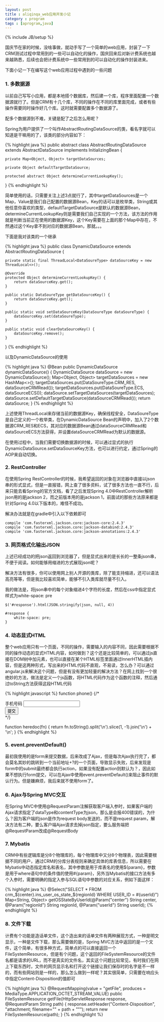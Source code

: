 ```yaml
---
layout: post
title : aliqinqa_web应用开发小记
category : program
tags : [aprogram,java]
---
```

{% include JB/setup %}

国庆节在家的时候，没啥事做，就动手写了一个简单的web应用，封装了一下CRM测试过程中常用到的一些可以自动化的操作，国庆回来后对新计费系统也越来越熟悉，后续也会把计费系统中一些常用到的可以自动化的操作封装进来。

下面小记一下在编写这个web应用过程中遇到的一些问题


### 1. 多数据源

以前自己写写小应用，都是本地搭个数据库，然后建一个库，程序里面配置一个数据源就行了。但是CRM有十几个库，不同的操作在不同的库里面完成，或者有些操作需要同时操作好几个库。这时就需要配置多个数据源了。

配多个数据源到不难，关键是配了之后怎么用呢？

Spring为用户提供了一个叫作AbstractRoutingDataSource的类，看名字就可以知道是干嘛用的了，该类的部分内容如下：

{% highlight java %}
public abstract class AbstractRoutingDataSource extends AbstractDataSource implements InitializingBean {

    private Map<Object, Object> targetDataSources;

	private Object defaultTargetDataSource;
	
	protected abstract Object determineCurrentLookupKey();
}
{% endhighlight %}

简单使用的话，只需要关注上述3点就行了，其中targetDataSources是一个Map，Value是我们自己配置的数据源Bean，Key的话可以是枚举类，String或其他任意你喜欢的类型，defaultTargetDataSource是默认的数据源Bean，determineCurrentLookupKey则是需要我们自己实现的一个方法，该方法的作用就是判断当前正在使用的数据源Key，这个Key需要在上面的那个Map中存在，不然通过这个Key拿不到对应的数据源Bean，那就。。。

下面是我对该类的一个继承

{% highlight java %}
public class DynamicDataSource extends AbstractRoutingDataSource {

    private static final ThreadLocal<DataSoureType> dataSourceKey = new ThreadLocal<>();

    @Override
    protected Object determineCurrentLookupKey() {
        return dataSourceKey.get();
    }

    public static DataSoureType getDataSourceKey() {
        return dataSourceKey.get();
    }

    public static void setDataSourceKey(DataSoureType dataSoureType) {
        dataSourceKey.set(dataSoureType);
    }

    public static void clearDataSourceKey() {
        dataSourceKey.remove();
    }

}
{% endhighlight %}

以及DynamicDataSource的使用

{% highlight java %}
    @Bean
    public DynamicDataSource dynamicDataSource() {
        DynamicDataSource dataSource = new DynamicDataSource();
        Map<Object, Object> targetDataSources = new HashMap<>();
        targetDataSources.put(DataSoureType.CRM_RES, dataSourceCRMRead());
        targetDataSources.put(DataSoureType.ECS, dataSourceECS());
        dataSource.setTargetDataSources(targetDataSources);
        dataSource.setDefaultTargetDataSource(dataSourceCRMRead());
        return dataSource;
    }
{% endhighlight %}

上述使用ThreadLocal来存储当前的数据源Key，确保线程安全，DataSoureType是自己定义的一个枚举类，在DynamicDataSource Bean的声明中，加入了2个数据源CRM_RES和ECS，其对应的数据源Bean通过dataSourceCRMRead和dataSourceECS方法获得，并设置dataSourceCRMRead为默认的数据源。

在使用过程中，当我们需要切换数据源的时候，可以通过显式的执行DynamicDataSource.setDataSourceKey方法，也可以进行约定，通过Spring的AOP来自动切换。

### 2. RestController

在使用Spring RestController的时候，我希望返回的对象在浏览器中直接以json串的形式显式，但是一直报错，网上查了很多资料，试了很多方法也一直不行，后来只能去看Spring的官方文档，看了之后发现Spring 4.0中RestController解析json用的是jackson 2，而之前版本用的是jackson 1，前面试的那些方法原来都是针对Spring 4.0以下版本的，难怪不成功。

解决办法就是在gradle中引入以下依赖即可

    compile 'com.fasterxml.jackson.core:jackson-core:2.4.3'
    compile 'com.fasterxml.jackson.core:jackson-databind:2.4.3'
    compile 'com.fasterxml.jackson.core:jackson-annotations:2.4.3'
    
### 3. 网页格式化输出JSON

上述已经成功的把json返回到浏览器了，但是显式出来的是长长的一整条json串，不便于阅读。如何能够用缩进的方式展现json呢？

解决方法有很多，你可以使用网上别人开源的类库，除了能支持缩进，还可以语法高亮等等，但是我比较喜欢简单，能够不引入类库就尽量不引入。

我的做法是，将json串中的每个对象缩进4个字符的长度，然后在css中指定显式样式为white-space: pre

    $('#response').html(JSON.stringify(json, null, 4))

    #response {
        white-space: pre;
    }

### 4. 动态显式HTML

整个web应用只有一个页面，不同的操作，需要输入的内容不同，因此需要根据不同的操作动态的显式HTML内容，如何做到？这个还是比较简单的，可以通过js直接在DOM树中加元素，也可以直接在某个HTML标签里面通过InnerHTML插内容，但是这两种形式，写出来的HTML代码不直观，不易读，怎么办？可以通过angular.js来解决这个问题，但是有没有更加轻量的解决方法？在网上找到一个很绝妙的方法，做法是定义一个js函数，将HTML代码作为这个函数的注释，然后通过toString方法获得这段HTML代码

{% highlight javascript %}
function phone() {/*
 <div class="bs-example bs-example-form">
 <div class="input-group">
 <span class="input-group-addon">手机号码</span>
 <input id="phoneNum" type="text" class="form-control">
 </div>
 <button class="btn btn-primary" onclick="byPhoneMethod(action,phoneNum.value)">提交</button>
 </div>
 */}
 
function heredoc(fn) {
    return fn.toString().split('\n').slice(1, -1).join('\n') + '\n';
}
{% endhighlight %}

### 5. event.preventDefault()
	
最初我使用的是form来提交数据，后来改成了Ajax，但是每次Ajax执行完了，都会莫名其妙的跳转到一个当前地址+?的一个页面，导致显示失败，后来发现是form中的submit最终都会执行action，如果没有配置action则默认为？，因此如果不想执行form提交，可以在Ajax中使用event.preventDefault()来阻止事件的默认行为。但是嫌麻烦，我后来就不使用form了。

### 6. Ajax与Spring MVC交互

在Spring MVC中使用@RequestParam注解获取客户端入参时，如果客户端的Ajax请求指定了dataType和contentType为json，那么是会报400错误的，为什么？因为客户端的json是作为request body发送的，而不是request param，解决方法有二种，要么客户端Ajax请求去掉json指定，要么服务端把@RequestParam改成@RequestBody

### 7. Mybatis 

CRM中有些逻辑库是分8个物理库的，每个物理库中又分8个物理表，因此需要根据不同的用户，通过CRM的分库分表规则来确定具体的库表信息，所以需要在Mybatis中动态指定库名和表名，其中参数是用于库表名的使用${param}，参数是用于where语句中的条件值的使用#{param}，另外当Mybatis的接口方法有多个入参时，需要明确的指定入参与SQL语句中参数的对应关系，例如下面这样：

{% highlight java %}
@Select("SELECT * FROM crm_${center}.ins_user_os_state_${regionId} WHERE USER_ID = #{userId}")
Map<String, Object> getOSStateByUserId(@Param("center") String center, @Param("regionId") String regionId, @Param("userId") String userId);
{% endhighlight %}

### 8. 文件下载

计费有个功能是造话单文件，这个造出来的话单文件有两种展现方式，一种是明文显示，一种是文件下载，那么需要做的是，Spring MVC方法中返回的是一个文件，这个简单，有很多种方式，简单点的可以直接返回一个FileSystemResource，但是有个问题，这个返回的FileSystemResource的文件名都是请求的URL，而不是真实的文件名，其实这个问题比较常见，有时我们在网上下载东西时，文件的网页显示名和打开这个链接让我们保存时的名字是不一样的，而有些网站则是一样的，那么怎么做到一样呢？其实很简单，只需要在响应头中指定Content-Disposition的值即可

{% highlight java %}
@RequestMapping(value = "getFile", produces = MediaType.APPLICATION_OCTET_STREAM_VALUE)
public FileSystemResource getFile(HttpServletResponse response, @RequestParam String path) {
    response.setHeader("Content-Disposition", "attachment; filename=\"" + path + "\"");
    return new FileSystemResource(path);
}
{% endhighlight %}








